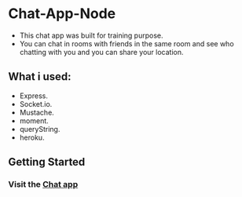 # Chat-App-Node

* This chat app was built for training purpose.
* You can chat in rooms with friends in the same room and see who chatting with you and you can share your location.

## What i used:

* Express.
* Socket.io.
* Mustache.
* moment.
* queryString.
* heroku.

## Getting Started

### Visit the [Chat app](https://ia-chat-app.herokuapp.com/)
